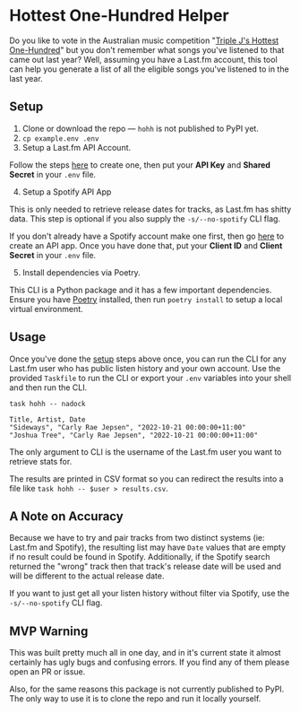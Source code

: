 # Hottest One-Hundred Helper

Do you like to vote in the Australian music competition "[Triple J's Hottest One-Hundred](https://www.abc.net.au/triplej/hottest100)" but you don't remember what songs you've listened to that came out last year? Well, assuming you have a Last.fm account, this tool can help you generate a list of all the eligible songs you've listened to in the last year.

## Setup

1. Clone or download the repo — `hohh` is not published to PyPI yet.
2. `cp example.env .env`
3. Setup a Last.fm API Account.

Follow the steps [here](https://www.last.fm/api/account/create) to create one, then put your **API Key** and **Shared Secret** in your `.env` file.

4. Setup a Spotify API App

This is only needed to retrieve release dates for tracks, as Last.fm has shitty
data. This step is optional if you also supply the `-s/--no-spotify` CLI flag.

If you don't already have a Spotify account make one first, then go [here](https://developer.spotify.com/dashboard/applications) to create an API app. Once you have done that, put your **Client ID** and **Client Secret** in your `.env` file.

5. Install dependencies via Poetry.

This CLI is a Python package and it has a few important dependencies. Ensure you have
[Poetry](https://python-poetry.org) installed, then run `poetry install` to setup a
local virtual environment.

## Usage

Once you've done the [setup](Setup) steps above once, you can run the CLI for any
Last.fm user who has public listen history and your own account. Use the provided
`Taskfile` to run the CLI or export your `.env` variables into your shell and then run
the CLI.

```console
task hohh -- nadock

Title, Artist, Date
"Sideways", "Carly Rae Jepsen", "2022-10-21 00:00:00+11:00"
"Joshua Tree", "Carly Rae Jepsen", "2022-10-21 00:00:00+11:00"
```

The only argument to CLI is the username of the Last.fm user you want to retrieve
stats for.

The results are printed in CSV format so you can redirect the results into a file
like `task hohh -- $user > results.csv`.

## A Note on Accuracy

Because we have to try and pair tracks from two distinct systems (ie: Last.fm and
Spotify), the resulting list may have `Date` values that are empty if no result could
be found in Spotify. Additionally, if the Spotify search returned the "wrong" track
then that track's release date will be used and will be different to the actual release
date.

If you want to just get all your listen history without filter via Spotify, use
the `-s/--no-spotify` CLI flag.

## MVP Warning

This was built pretty much all in one day, and in it's current state it almost certainly
has ugly bugs and confusing errors. If you find any of them please open an PR or issue.

Also, for the same reasons this package is not currently published to PyPI. The only way
to use it is to clone the repo and run it locally yourself.
